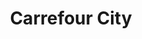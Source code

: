 ---
title: "Carrefour City"
url: /le-havre/carrefour-city-avenue-general-archinard/
shop: commodité
---